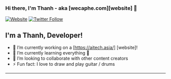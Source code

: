### Hi there, I'm Thanh - aka [wecaphe.com][website] 👋

[![Website](https://img.shields.io/website?label=wecaphe.com&style=for-the-badge&url=https%3A%2F%2Fwecaphe.com)](https://wecaphe.com/)
[![Twitter Follow](https://img.shields.io/twitter/follow/drrthanh?color=1DA1F2&logo=twitter&style=for-the-badge)](https://twitter.com/intent/follow?screen_name=drrthanh)

## I'm a Thanh, Developer!

- 🔭 I’m currently working on a [https://aitech.asia/] [website]!
- 🌱 I’m currently learning everything 🤣
- 👯 I’m looking to collaborate with other content creators
- ⚡ Fun fact: I love to draw and play guitar / drums

---
